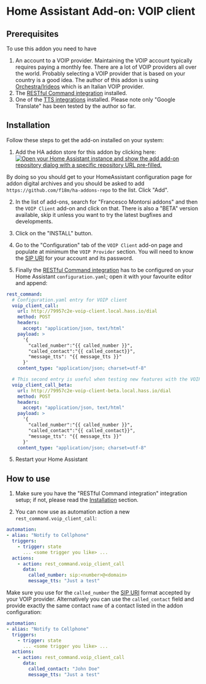# Home Assistant Add-on: VOIP client

## Prerequisites

To use this addon you need to have 

1. An account to a VOIP provider. Maintaining the VOIP account typically requires paying a monthly fee. There are a lot of VOIP providers all over the world. Probably selecting a VOIP provider that is based on your country is a good idea. The author of this addon is using [Orchestra/Irideos](https://orchestra.retelit.it/) which is an Italian VOIP provider.
2. The [RESTful Command integration](https://www.home-assistant.io/integrations/rest_command) installed.
3. One of the [TTS integrations](https://www.home-assistant.io/integrations/#text-to-speech) installed. Please note only "Google Translate" has been tested by the author so far.

## Installation

Follow these steps to get the add-on installed on your system:

1. Add the HA addon store for this addon by clicking here: [![Open your Home Assistant instance and show the add add-on repository dialog with a specific repository URL pre-filled.](https://my.home-assistant.io/badges/supervisor_add_addon_repository.svg)](https://my.home-assistant.io/redirect/supervisor_add_addon_repository/?repository_url=https%3A%2F%2Fgithub.com%2Ff18m%2Fha-addons-repo)

By doing so you should get to your HomeAssistant configuration page for addon digital archives and you should be asked to add `https://github.com/f18m/ha-addons-repo` to the list. Click "Add".

2. In the list of add-ons, search for "Francesco Montorsi addons" and then the `VOIP Client` add-on and click on that. There is also a "BETA" version available, skip it unless you want to try the latest bugfixes and developments.

3. Click on the "INSTALL" button.

4. Go to the "Configuration" tab of the `VOIP Client` add-on page and populate at minimum the `VOIP Provider` section. You will need to know the [SIP URI](https://en.wikipedia.org/wiki/SIP_URI_scheme) for your account and its password.

5. Finally the [RESTful Command integration](https://www.home-assistant.io/integrations/rest_command) has to be configured on your Home Assistant `configuration.yaml`; open it with your favourite editor and append:

```yaml
rest_command:
  # Configuration.yaml entry for VOIP client
  voip_client_call:
    url: http://79957c2e-voip-client.local.hass.io/dial
    method: POST
    headers:
      accept: "application/json, text/html"
    payload: >
      '{
        "called_number":"{{ called_number }}", 
        "called_contact":"{{ called_contact}}", 
        "message_tts": "{{ message_tts }}"
      }'
    content_type: "application/json; charset=utf-8"

  # This second entry is useful when testing new features with the VOIP client BETA version
  voip_client_call_beta:
    url: http://79957c2e-voip-client-beta.local.hass.io/dial
    method: POST
    headers:
      accept: "application/json, text/html"
    payload: >
      '{
        "called_number":"{{ called_number }}", 
        "called_contact":"{{ called_contact}}", 
        "message_tts": "{{ message_tts }}"
      }'
    content_type: "application/json; charset=utf-8"
```

5. Restart your Home Assistant


## How to use

1. Make sure you have the "RESTful Command integration" integration setup; if not, please read the [Installation](#installation) section.

2. You can now use as automation action a new `rest_command.voip_client_call`:

```yaml
automation:
- alias: "Notify to Cellphone"
  triggers:
    - trigger: state
      ... <some trigger you like> ...
  actions:
    - action: rest_command.voip_client_call
      data:
        called_number: sip:<number>@<domain>
        message_tts: "Just a test"
```

Make sure you use for the `called_number` the [SIP URI](https://en.wikipedia.org/wiki/SIP_URI_scheme) format
accepted by your VOIP provider.
Alternatively you can use the `called_contact` field and provide exactly the same contact `name` of a contact
listed in the addon configuration:

```yaml
automation:
- alias: "Notify to Cellphone"
  triggers:
    - trigger: state
      ... <some trigger you like> ...
  actions:
    - action: rest_command.voip_client_call
      data:
        called_contact: "John Doe"
        message_tts: "Just a test"
```